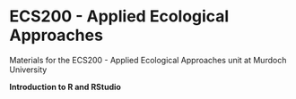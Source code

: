 # ECS200 - Applied Ecological Approaches
Materials for the ECS200 - Applied Ecological Approaches unit at Murdoch University


**Introduction to R and RStudio**
